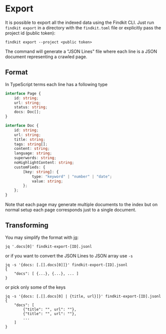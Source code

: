 # Export

It is possible to export all the indexed data using the Findkit CLI. Just run
`findkit export` in a directory with the `findkit.toml` file or explicitly pass
the project id (public token):

```
findkit export --project <public token>
```

The command will generate a "JSON Lines" file where each line is a JSON
document representing a crawled page.

## Format

In TypeScript terms each line has a following type

```ts
interface Page {
	id: string;
	url: string;
	status: string;
	docs: Doc[];
}

interface Doc {
	id: string;
	url: string;
	title: string;
	tags: string[];
	content: string;
	language: string;
	superwords: string;
	noHighlightContent: string;
	customFieds: {
		[key: string]: {
			type: "keyword" | "number" | "date";
			value: string;
		};
	};
}
```

Note that each page may generate multiple documents to the index but on normal
setup each page corresponds just to a single document.

## Transforming

You may simplify the format with [jq](https://jqlang.github.io/jq/):

```
jq '.docs[0]' findkit-export-[ID].jsonl
```

or if you want to convert the JSON Lines to JSON array use `-s`

```
jq -s '{docs: [.[].docs[0]]}' findkit-export-[ID].jsonl
{
    "docs": [ {...}, {...}, ... ]
}
```

or pick only some of the keys

```
jq -s '{docs: [.[].docs[0] | {title, url}]}' findkit-export-[ID].jsonl
{
    "docs": [
        {"title": "", url": ""},
        {"title": "", url": ""},
        ...
    ]
}
```
